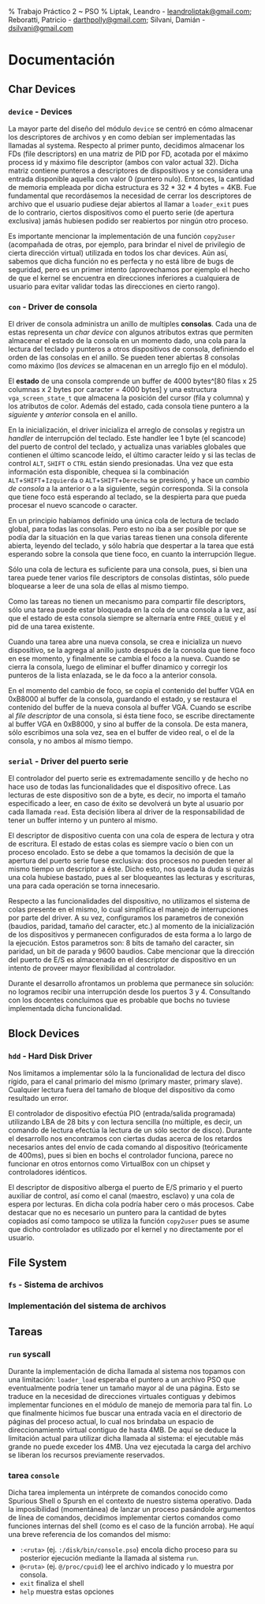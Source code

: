 % Trabajo Práctico 2 ~ PSO
% Liptak, Leandro - leandroliptak@gmail.com; Reboratti, Patricio - darthpolly@gmail.com; Silvani, Damián - dsilvani@gmail.com

Documentación
=============

Char Devices
------------

### `device` - Devices

La mayor parte del diseño del módulo `device` se centró en cómo almacenar los descriptores de archivos y en como debían ser implementadas las llamadas al systema. Respecto al primer punto, decidimos almacenar los FDs (file descriptors) en una matriz de PID por FD, acotada por el máximo process id y máximo file descriptor (ambos con valor actual 32). Dicha matriz contiene punteros a descriptores de dispositivos y se considera una entrada disponible aquella con valor 0 (puntero nulo). Entonces, la cantidad de memoria empleada por dicha estructura es 32 * 32 * 4 bytes = 4KB. Fue fundamental que recordásemos la necesidad de cerrar los descriptores de archivo que el usuario pudiese dejar abiertos al llamar a `loader_exit` pues de lo contrario, ciertos dispositivos como el puerto serie (de apertura exclusiva) jamás hubiesen podido ser reabiertos por ningún otro proceso.

Es importante mencionar la implementación de una función `copy2user` (acompañada de otras, por ejemplo, para brindar el nivel de privilegio de cierta dirección virtual) utilizada en todos los char devices. Aún así, sabemos que dicha función no es perfecta y no está libre de bugs de seguridad, pero es un primer intento (aprovechamos por ejemplo el hecho de que el kernel se encuentra en direcciones inferiores a cualquiera de usuario para evitar validar todas las direcciones en cierto rango).

### `con` - Driver de consola

El driver de consola administra un anillo de multiples **consolas**. Cada una de
estas representa un *char device* con algunos atributos extras que permiten
almacenar el estado de la consola en un momento dado, una cola para la lectura
del teclado y punteros a otros dispositivos de consola, definiendo el orden de
las consolas en el anillo. Se pueden tener abiertas 8 consolas como máximo (los
*devices* se almacenan en un arreglo fijo en el módulo).

El **estado** de una consola comprende un buffer de 4000 bytes^[80 filas x 25
columnas x 2 bytes por caracter = 4000 bytes] y una estructura
`vga_screen_state_t` que almacena la posición del cursor (fila y columna) y los
atributos de color. Además del estado, cada consola tiene puntero a la
*siguiente* y *anterior* consola en el anillo.

En la inicialización, el driver inicializa el arreglo de consolas y registra un
*handler* de interrupción del teclado. Este handler lee 1 byte (el scancode) del
puerto de control del teclado, y actualiza unas variables globales que contienen
el último scancode leído, el último caracter leído y si las teclas de control
`ALT`, `SHIFT` o `CTRL` están siendo presionadas. Una vez que esta información
esta disponible, chequea si la combinación `ALT`+`SHIFT`+`Izquierda` o
`ALT`+`SHIFT`+`Derecha` se presionó, y hace un *cambio de consola* a la anterior
o a la siguiente, según corresponda. Si la consola que tiene foco está esperando
al teclado, se la despierta para que pueda procesar el nuevo scancode o
caracter.

En un principio habíamos definido una única cola de lectura de teclado global,
para todas las consolas. Pero esto no iba a ser posible por que se podía dar la
situación en la que varias tareas tienen una consola diferente abierta, leyendo
del teclado, y sólo habría que despertar a la tarea que está esperando sobre la
consola que tiene foco, en cuanto la interrupción llegue.

Sólo una cola de lectura es suficiente para una consola, pues, si bien una
tarea puede tener varios file descriptors de consolas distintas, sólo puede
bloquearse a leer de una sola de ellas al mismo tiempo.

Como las tareas no tienen un mecanismo para compartir file descriptors, sólo
una tarea puede estar bloqueada en la cola de una consola a la vez, así que el
estado de esta consola siempre se alternaría entre `FREE_QUEUE` y el pid de una
tarea existente.

Cuando una tarea abre una nueva consola, se crea e inicializa un nuevo
dispositivo, se la agrega al anillo justo después de la consola que tiene foco
en ese momento, y finalmente se cambia el foco a la nueva. Cuando se cierra la
consola, luego de eliminar el buffer dinamico y corregir los punteros de la
lista enlazada, se le da foco a la anterior consola.

En el momento del cambio de foco, se copia el contenido del buffer VGA en
0xB8000 al buffer de la consola, guardando el estado, y se restaura el
contenido del buffer de la nueva consola al buffer VGA. Cuando se escribe al
*file descriptor* de una consola, si ésta tiene foco, se escribe directamente
al buffer VGA en 0xB8000, y sino al buffer de la consola. De esta manera, sólo
escribimos una sola vez, sea en el buffer de video real, o el de la consola, y
no ambos al mismo tiempo.

### `serial` - Driver del puerto serie

El controlador del puerto serie es extremadamente sencillo y de hecho no hace uso de todas las funcionalidades que el dispositivo ofrece. Las lecturas de este dispositivo son de a byte, es decir, no importa el tamaño especificado a leer, en caso de éxito se devolverá un byte al usuario por cada llamada `read`. Esta decisión libera al driver de la responsabilidad de tener un buffer interno y un puntero al mismo.

El descriptor de dispositivo cuenta con una cola de espera de lectura y otra de escritura. El estado de estas colas es siempre vacío o bien con un proceso encolado. Esto se debe a que tomamos la decisión de que la apertura del puerto serie fuese exclusiva: dos procesos no pueden tener al mismo tiempo un descriptor a éste. Dicho esto, nos queda la duda si quizás una cola hubiese bastado, pues al ser bloqueantes las lecturas y escrituras, una para cada operación se torna innecesario.

Respecto a las funcionalidades del dispositivo, no utilizamos el sistema de colas presente en el mismo, lo cual simplifica el manejo de interrupciones por parte del driver. A su vez, configuramos los parametros de conexión (baudios, paridad, tamaño del caracter, etc.) al momento de la inicialización de los dispositivos y permanecen configurados de esta forma a lo largo de la ejecución. Estos parametros son: 8 bits de tamaño del caracter, sin paridad, un bit de parada y 9600 baudios. Cabe mencionar que la dirección del puerto de E/S es almacenada en el descriptor de dispositivo en un intento de proveer mayor flexibilidad al controlador.

Durante el desarrollo afrontamos un problema que permanece sin solución: no logramos recibir una interrupción desde los puertos 3 y 4. Consultando con los docentes concluimos que es probable que bochs no tuviese implementada dicha funcionalidad.

Block Devices
-------------

### `hdd` - Hard Disk Driver

Nos limitamos a implementar sólo la la funcionalidad de lectura del disco rígido, para el canal primario del mismo (primary master, primary slave). Cualquier lectura fuera del tamaño de bloque del dispositivo da como resultado un error.

El controlador de dispositivo efectúa PIO (entrada/salida programada) utilizando LBA de 28 bits y con lectura sencilla (no múltiple, es decir, un comando de lectura efectúa la lectura de un sólo sector de disco). Durante el desarrollo nos encontramos con ciertas dudas acerca de los retardos necesarios antes del envío de cada comando al dispositivo (teóricamente de 400ms), pues si bien en bochs el controlador funciona, parece no funcionar en otros entornos como VirtualBox con un chipset y controladores idénticos.

El descriptor de dispositivo alberga el puerto de E/S primario y el puerto auxiliar de control, así como el canal (maestro, esclavo) y una cola de espera por lecturas. En dicha cola podría haber cero o más procesos. Cabe destacar que no es necesario un puntero para la cantidad de bytes copiados así como tampoco se utiliza la función `copy2user` pues se asume que dicho controlador es utilizado por el kernel y no directamente por el usuario.

File System
-----------

### `fs` - Sistema de archivos

### Implementación del sistema de archivos

Tareas
------

### `run` syscall

Durante la implementación de dicha llamada al sistema nos topamos con una limitación: `loader_load` esperaba el puntero a un archivo PSO que eventualmente podría tener un tamaño mayor al de una página. Esto se traduce en la necesidad de direcciones virtuales contiguas y debimos implementar funciones en el módulo de manejo de memoria para tal fin. Lo que finalmente hicimos fue buscar una entrada vacía en el directorio de páginas del proceso actual, lo cual nos brindaba un espacio de direccionamiento virtual contiguo de hasta 4MB. De aquí se deduce la limitación actual para utilizar dicha llamada al sistema: el ejecutable más grande no puede exceder los 4MB. Una vez ejecutada la carga del archivo se liberan los recursos previamente reservados.

### tarea `console`

Dicha tarea implementa un intérprete de comandos conocido como Spurious Shell o Spursh en el contexto de nuestro sistema operativo. Dada la imposibilidad (momentánea) de lanzar un proceso pasándole argumentos de línea de comandos, decidimos implementar ciertos comandos como funciones internas del shell (como es el caso de la función arroba). He aquí una breve referencia de los comandos del mismo:

* `:<ruta>` (ej. `:/disk/bin/console.pso`) encola dicho proceso para su posterior ejecución mediante la llamada al sistema `run`. 
* `@<ruta>` (ej. `@/proc/cpuid`) lee el archivo indicado y lo muestra por consola.
* `exit` finaliza el shell
* `help` muestra estas opciones
